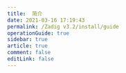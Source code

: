 ```yaml
---
title:  简介
date: 2021-03-16 17:19:43
permalink: /Zadig v3.2/install/guide
operationGuide: true
sidebar: true
article: true
comment: false
editLink: false
---
```


